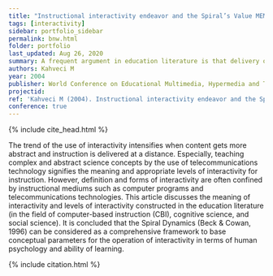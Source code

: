 ```yaml
---
title: "Instructional interactivity endeavor and the Spiral’s Value MEMEs"
tags: [interactivity]
sidebar: portfolio_sidebar
permalink: bnw.html
folder: portfolio
last_updated: Aug 26, 2020
summary: A frequent argument in education literature is that delivery of instruction accompanied by real-time interactivity will increase learning and improve instruction in practice.
authors: Kahveci M
year: 2004
publisher: World Conference on Educational Multimedia, Hypermedia and Telecommunications (ED-MEDIA)
projectid:
ref: 'Kahveci M (2004). Instructional interactivity endeavor and the Spiral’s Value MEMEs. In L. Cantoni & C. McLoughlin (Eds.), <i>Proceedings of ED-MEDIA 2004--World Conference on Educational Multimedia, Hypermedia & Telecommunications</i> (pp. 1387-1391). Lugano, Switzerland: Association for the Advancement of Computing in Education (AACE). Retrieved August 28, 2020 from <a href="https://www.learntechlib.org/primary/p/12656/">https://www.learntechlib.org/primary/p/12656/</a>.'
conference: true 
---
```


{% include cite_head.html %}

The trend of the use of interactivity intensifies when content gets more abstract and instruction is delivered at a distance. Especially, teaching complex and abstract science concepts by the use of telecommunications technology signifies the meaning and appropriate levels of interactivity for instruction. However, definition and forms of interactivity are often confined by instructional mediums such as computer programs and telecommunications technologies. This article discusses the meaning of interactivity and levels of interactivity constructed in the education literature (in the field of computer-based instruction (CBI), cognitive science, and social science). It is concluded that the Spiral Dynamics (Beck & Cowan, 1996) can be considered as a comprehensive framework to base conceptual parameters for the operation of interactivity in terms of human psychology and ability of learning.

{% include citation.html %}